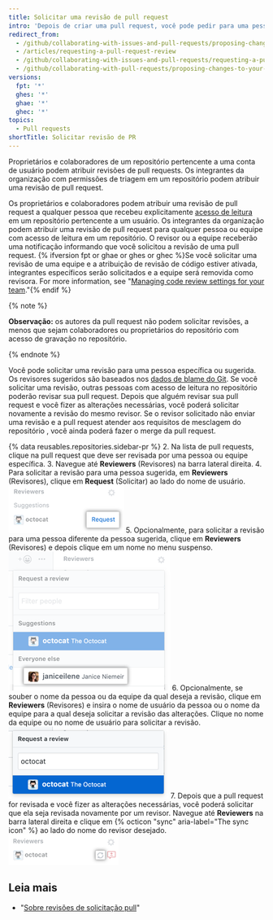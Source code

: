 ```yaml
---
title: Solicitar uma revisão de pull request
intro: 'Depois de criar uma pull request, você pode pedir para uma pessoa específica revisar as alterações propostas. Se você for um integrante da organização, poderá pedir para uma equipe específica revisar suas alterações.'
redirect_from:
  - /github/collaborating-with-issues-and-pull-requests/proposing-changes-to-your-work-with-pull-requests/requesting-a-pull-request-review
  - /articles/requesting-a-pull-request-review
  - /github/collaborating-with-issues-and-pull-requests/requesting-a-pull-request-review
  - /github/collaborating-with-pull-requests/proposing-changes-to-your-work-with-pull-requests/requesting-a-pull-request-review
versions:
  fpt: '*'
  ghes: '*'
  ghae: '*'
  ghec: '*'
topics:
  - Pull requests
shortTitle: Solicitar revisão de PR
---
```


Proprietários e colaboradores de um repositório pertencente a uma conta de usuário podem atribuir revisões de pull requests. Os integrantes da organização com permissões de triagem em um repositório podem atribuir uma revisão de pull request.

Os proprietários e colaboradores podem atribuir uma revisão de pull request a qualquer pessoa que recebeu explicitamente [acesso de leitura](/articles/access-permissions-on-github) em um repositório pertencente a um usuário. Os integrantes da organização podem atribuir uma revisão de pull request para qualquer pessoa ou equipe com acesso de leitura em um repositório. O revisor ou a equipe receberão uma notificação informando que você solicitou a revisão de uma pull request. {% ifversion fpt or ghae or ghes or ghec %}Se você solicitar uma revisão de uma equipe e a atribuição de revisão de código estiver ativada, integrantes específicos serão solicitados e a equipe será removida como revisora. For more information, see "[Managing code review settings for your team](/organizations/organizing-members-into-teams/managing-code-review-settings-for-your-team)."{% endif %}

{% note %}

**Observação:** os autores da pull request não podem solicitar revisões, a menos que sejam colaboradores ou proprietários do repositório com acesso de gravação no repositório.

{% endnote %}

Você pode solicitar uma revisão para uma pessoa específica ou sugerida. Os revisores sugeridos são baseados nos [dados de blame do Git](/articles/tracking-changes-in-a-file/). Se você solicitar uma revisão, outras pessoas com acesso de leitura no repositório poderão revisar sua pull request. Depois que alguém revisar sua pull request e você fizer as alterações necessárias, você poderá solicitar novamente a revisão do mesmo revisor. Se o revisor solicitado não enviar uma revisão e a pull request atender aos requisitos de mesclagem do repositório [](/articles/defining-the-mergeability-of-pull-requests), você ainda poderá fazer o merge da pull request.

{% data reusables.repositories.sidebar-pr %}
2. Na lista de pull requests, clique na pull request que deve ser revisada por uma pessoa ou equipe específica.
3. Navegue até **Reviewers** (Revisores) na barra lateral direita.
4. Para solicitar a revisão para uma pessoa sugerida, em **Reviewers** (Revisores), clique em **Request** (Solicitar) ao lado do nome de usuário. ![Ícone de solicitação de revisores da barra lateral direita](/assets/images/help/pull_requests/request-suggested-review.png)
5. Opcionalmente, para solicitar a revisão para uma pessoa diferente da pessoa sugerida, clique em **Reviewers** (Revisores) e depois clique em um nome no menu suspenso. ![Ícone de engrenagem de revisores da barra lateral direita](/assets/images/help/pull_requests/request-a-review-not-suggested.png)
6. Opcionalmente, se souber o nome da pessoa ou da equipe da qual deseja a revisão, clique em **Reviewers** (Revisores) e insira o nome de usuário da pessoa ou o nome da equipe para a qual deseja solicitar a revisão das alterações. Clique no nome da equipe ou no nome de usuário para solicitar a revisão. ![Campo para inserir um nome de usuário do revisor e menu com nome do revisor](/assets/images/help/pull_requests/choose-pull-request-reviewer.png)
7. Depois que a pull request for revisada e você fizer as alterações necessárias, você poderá solicitar que ela seja revisada novamente por um revisor. Navegue até **Reviewers** na barra lateral direita e clique em {% octicon "sync" aria-label="The sync icon" %} ao lado do nome do revisor desejado. ![Ícone de sincronização de re-revisão na barra lateral direita](/assets/images/help/pull_requests/request-re-review.png)

## Leia mais

- "[Sobre revisões de solicitação pull](/pull-requests/collaborating-with-pull-requests/reviewing-changes-in-pull-requests/about-pull-request-reviews)"
